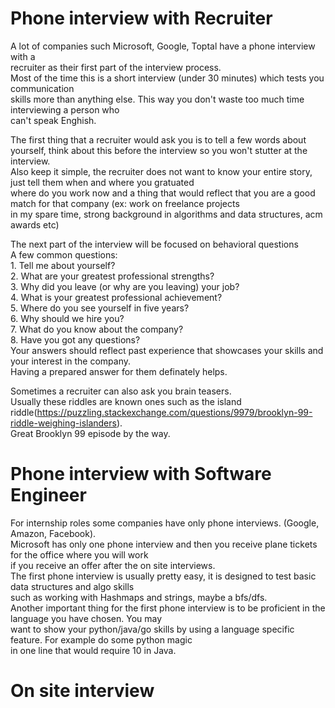 # Phone interview with Recruiter
A lot of companies such Microsoft, Google, Toptal have a phone interview with a   
recruiter as their first part of the interview process.  
Most of the time this is a short interview (under 30 minutes) which tests you communication  
skills more than anything else. This way you don't waste too much time interviewing a person who  
can't speak Enghish.  

The first thing that a recruiter would ask you is to tell a few words about yourself, think about this
before the interview so you won't stutter at the interview.  
Also keep it simple, the recruiter does not want to know your entire story, just tell them when and where you gratuated  
where do you work now and a thing that would reflect that you are a good match for that company (ex: work on freelance projects  
in my spare time, strong background in algorithms and data structures, acm awards etc)  
  
The next part of the interview will be focused on behavioral questions  
A few common questions:  
    1. Tell me about yourself?  
    2. What are your greatest professional strengths?  
    3. Why did you leave (or why are you leaving) your job?  
    4. What is your greatest professional achievement?  
    5. Where do you see yourself in five years?  
    6. Why should we hire you?  
    7. What do you know about the company?  
    8. Have you got any questions?  
Your answers should reflect past experience that showcases your skills and your interest in the company.  
Having a prepared answer for them definately helps.  

Sometimes a recruiter can also ask you brain teasers.  
Usually these riddles are known ones such as the island riddle(https://puzzling.stackexchange.com/questions/9979/brooklyn-99-riddle-weighing-islanders).  
Great Brooklyn 99 episode by the way.  


# Phone interview with Software Engineer
For internship roles some companies have only phone interviews. (Google, Amazon, Facebook).   
Microsoft has only one phone interview and then you receive plane tickets for the office where you will work  
if you receive an offer after the on site interviews.  
The first phone interview is usually pretty easy, it is designed to test basic data structures and algo skills  
such as working with Hashmaps and strings, maybe a bfs/dfs.  
Another important thing for the first phone interview is to be proficient in the language you have chosen. You may  
want to show your python/java/go skills by using a language specific feature. For example do some python magic  
in one line that would require 10 in Java.  


# On site interview
